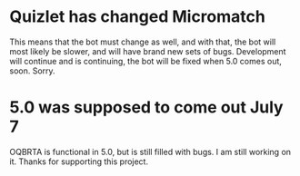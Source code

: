 # Quizlet has changed Micromatch
This means that the bot must change as well, and with that, the bot will most likely be slower, and will have brand new sets of bugs. Development will continue and is continuing, the bot will be fixed when 5.0 comes out, soon. Sorry.
# 5.0 was supposed to come out July 7
OQBRTA is functional in 5.0, but is still filled with bugs. I am still working on it. Thanks for supporting this project.
